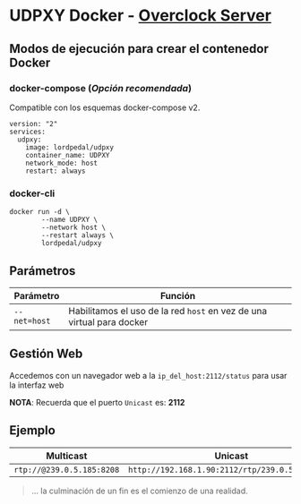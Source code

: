 # UDPXY Docker - [Overclock Server](https://lordpedal.github.io)

## Modos de ejecución para crear el contenedor Docker

### docker-compose (*Opción recomendada*)

Compatible con los esquemas docker-compose v2.

```
version: "2"
services:
  udpxy:
    image: lordpedal/udpxy
    container_name: UDPXY
    network_mode: host
    restart: always
```

### docker-cli

```
docker run -d \
        --name UDPXY \
        --network host \
        --restart always \
        lordpedal/udpxy
```

## Parámetros

| Parámetro | Función |
| ------ | ------ |
| ``--net=host`` | Habilitamos el uso de la red ``host`` en vez de una virtual para docker |

## Gestión Web

Accedemos con un navegador web a la ``ip_del_host:2112/status`` para usar la interfaz web

**NOTA**: Recuerda que el puerto `Unicast` es: **2112**

## Ejemplo

| Multicast | Unicast |
| ------ | ------ |
| `rtp://@239.0.5.185:8208` | `http://192.168.1.90:2112/rtp/239.0.5.185:8208` |

> ... la culminación de un fin es el comienzo de una realidad.
